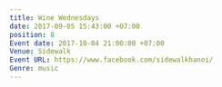 ```yaml
---
title: Wine Wednesdays
date: 2017-09-05 15:43:00 +07:00
position: 8
Event date: 2017-10-04 21:00:00 +07:00
Venue: Sidewalk
Event URL: https://www.facebook.com/sidewalkhanoi/
Genre: music
---
```


